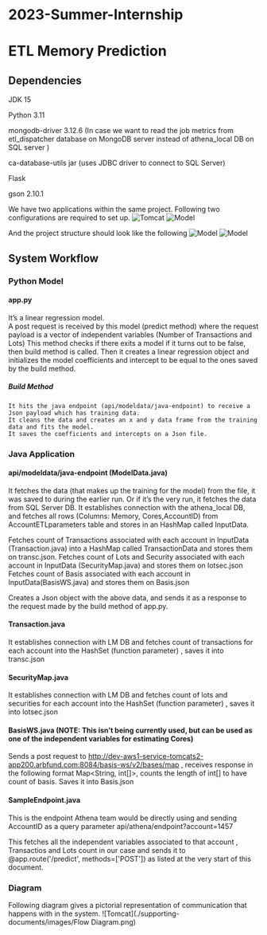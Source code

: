 # 2023-Summer-Internship
# ETL Memory Prediction

## Dependencies

JDK 15

Python 3.11

mongodb-driver 3.12.6 (In case we want to read the job metrics from etl_dispatcher database on  MongoDB server instead of athena_local DB on SQL server )

ca-database-utils jar (uses JDBC driver to connect to SQL Server)

Flask

gson 2.10.1




We have two applications within the same project.
Following two configurations are required to set up.
![Tomcat](./supporting-documents/images/Tomcat.png)
![Model](./supporting-documents/images/Model.png)

And the project structure should look like the following
![Model](./supporting-documents/images/JDk.png)
![Model](./supporting-documents/images/Python.png)

## System Workflow
### Python Model
#### app.py
It’s a linear regression model.  
A post request is received by this model (predict method) where the request payload is a vector of independent variables (Number of Transactions and Lots)
This method checks if there exits a model if it turns out to be false, then build method is called.
Then it creates a linear regression object and initializes the model coefficients and intercept to be equal to the ones saved by the build method.

##### Build Method
    It hits the java endpoint (api/modeldata/java-endpoint) to receive a Json payload which has training data.
    It cleans the data and creates an x and y data frame from the training data and fits the model.
    It saves the coefficients and intercepts on a Json file.
    

### Java Application

#### api/modeldata/java-endpoint  (ModelData.java)

It fetches the data (that makes up the training for the model) from the file, it was saved to during the earlier run.
Or if it’s the very run, it fetches the data from SQL Server DB.
It establishes connection with the athena_local DB, and fetches all rows (Columns: Memory, Cores,AccountID)  from AccountETLparameters table and stores in an HashMap called InputData.

Fetches count of Transactions associated with each account in InputData  (Transaction.java) into a HashMap called TransactionData and stores them on transc.json.
Fetches count of Lots and Security associated with each account in InputData (SecurityMap.java) and stores them on lotsec.json
Fetches count of Basis associated with each account in InputData(BasisWS.java) and stores them on Basis.json

Creates a Json object with the above data, and sends it as a response to the request made by the build method of app.py.



#### Transaction.java
It establishes connection with LM DB and fetches count of transactions for each account into the HashSet (function parameter) , saves it into transc.json

#### SecurityMap.java
It establishes connection with LM DB and fetches count of lots and securities for each account into the HashSet (function parameter) , saves it into lotsec.json

#### BasisWS.java (NOTE: This isn’t being currently used, but can be used as one of the independent variables for estimating Cores)
Sends a post request to http://dev-aws1-service-tomcats2-app200.arbfund.com:8084/basis-ws/v2/bases/map , receives response in the following format Map<String, int[]>, counts the length of int[] to have count of basis. Saves it into Basis.json

#### SampleEndpoint.java
This is the endpoint Athena team would be directly using and sending AccountID  as a query parameter
api/athena/endpoint?account=1457

This fetches all the independent variables associated to that account , Transactios and Lots count in our case and sends it to @app.route('/predict', methods=['POST']) as listed at the very start of this document.


###  Diagram
Following diagram gives a pictorial representation of communication that happens with in the system.
![Tomcat](./supporting-documents/images/Flow Diagram.png)
